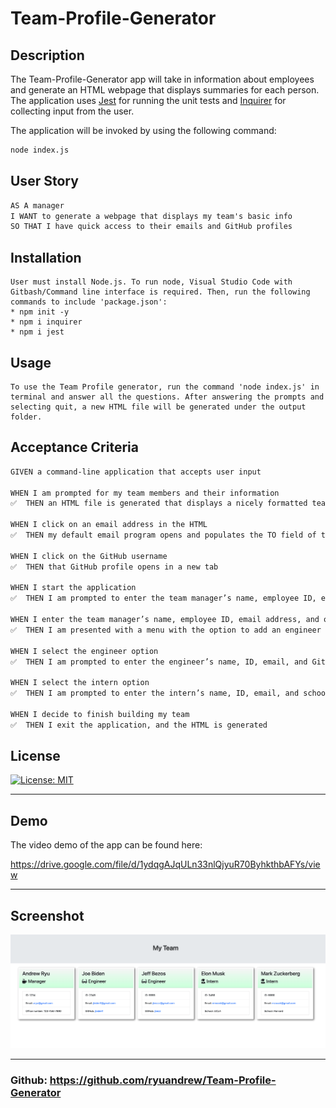 # Team-Profile-Generator

## Description

The Team-Profile-Generator app will take in information about employees and generate an HTML webpage that displays summaries for each person. The application uses [Jest](https://www.npmjs.com/package/jest) for running the unit tests and [Inquirer](https://www.npmjs.com/package/inquirer) for collecting input from the user.

The application will be invoked by using the following command:

```bash
node index.js
```


## User Story

```md
AS A manager
I WANT to generate a webpage that displays my team's basic info
SO THAT I have quick access to their emails and GitHub profiles
```


## Installation
```
User must install Node.js. To run node, Visual Studio Code with Gitbash/Command line interface is required. Then, run the following commands to include 'package.json':
* npm init -y
* npm i inquirer
* npm i jest
```


## Usage

```
To use the Team Profile generator, run the command 'node index.js' in terminal and answer all the questions. After answering the prompts and selecting quit, a new HTML file will be generated under the output folder.
```


## Acceptance Criteria

```md
GIVEN a command-line application that accepts user input

WHEN I am prompted for my team members and their information
✅  THEN an HTML file is generated that displays a nicely formatted team roster based on user input

WHEN I click on an email address in the HTML
✅  THEN my default email program opens and populates the TO field of the email with the address

WHEN I click on the GitHub username
✅  THEN that GitHub profile opens in a new tab

WHEN I start the application
✅  THEN I am prompted to enter the team manager’s name, employee ID, email address, and office number

WHEN I enter the team manager’s name, employee ID, email address, and office number
✅  THEN I am presented with a menu with the option to add an engineer or an intern or to finish building my team

WHEN I select the engineer option
✅  THEN I am prompted to enter the engineer’s name, ID, email, and GitHub username, and I am taken back to the menu

WHEN I select the intern option
✅  THEN I am prompted to enter the intern’s name, ID, email, and school, and I am taken back to the menu

WHEN I decide to finish building my team
✅  THEN I exit the application, and the HTML is generated
```


## License

[![License: MIT](https://img.shields.io/badge/License-MIT-yellow.svg)](https://img.shields.io/badge/License-MIT-yellow.svg)


---
## Demo

The video demo of the app can be found here:

https://drive.google.com/file/d/1ydqgAJqULn33nlQjyuR70ByhkthbAFYs/view

---
## Screenshot
![](./output/screenshot.png)


---
### Github: https://github.com/ryuandrew/Team-Profile-Generator